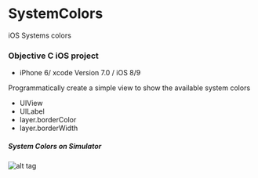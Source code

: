 # SystemColors
iOS Systems colors

### Objective C iOS project 
* iPhone 6/ xcode Version 7.0 / iOS 8/9


Programmatically create a simple view to show the available system colors
 
 * UIView 
 * UILabel 
 * layer.borderColor 
 * layer.borderWidth 
 
 
##### System Colors on Simulator
![alt tag](https://cloud.githubusercontent.com/assets/5943800/9890595/aa75059c-5bb5-11e5-88f3-770db2f9cf58.png)

